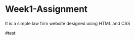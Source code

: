 # Week1-Assignment
<img src="https://www.animatedimages.org/data/media/562/animated-line-image-0111.gif" width="1000" height="2" />
It is a simple law firm website designed using HTML and CSS


#test